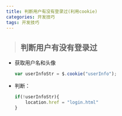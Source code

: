 ```yaml
---
title: 判断用户有没有登录过(利用cookie)
categories: 开发技巧
tags: 开发技巧
---
```


>## 判断用户有没有登录过

+ 获取用户名和头像
    ```js
    var userInfoStr = $.cookie("userInfo");
    ```

+ 判断：
    ```js
    if(!userInfoStr){
        location.href = "login.html"
    }
    ```